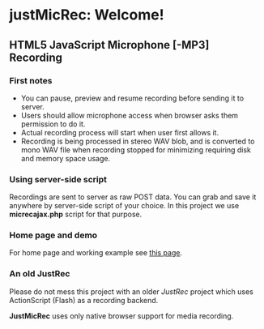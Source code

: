 # justMicRec: Welcome!
## HTML5 JavaScript Microphone [-MP3] Recording

### First notes
* You can pause, preview and resume recording before sending it to server.
* Users should allow microphone access when browser asks them permission to do it.
* Actual recording process will start when user first allows it.
* Recording is being processed in stereo WAV blob, and is converted to mono WAV file when recording stopped for minimizing requiring disk and memory space usage.

### Using server-side script

Recordings are sent to server as raw POST data. You can grab and save it anywhere by server-side script of your choice.
In this project we use **micrecajax.php** script for that purpose.

### Home page and demo
For home page and working example see [this page](https://beotiger.com/justmicrec).

### An old JustRec
Please do not mess this project with an older *JustRec* project which uses ActionScript (Flash) as a recording backend.

**JustMicRec** uses only native browser support for media recording.
